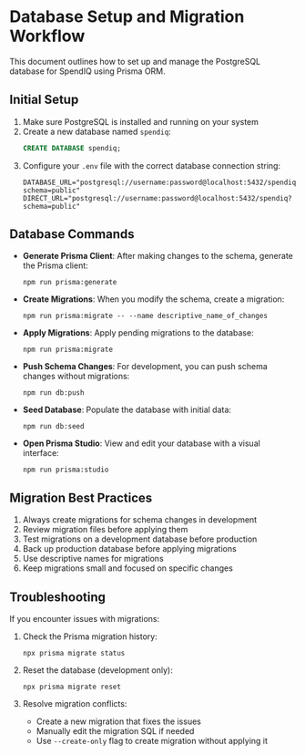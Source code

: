 # Database Setup and Migration Workflow

This document outlines how to set up and manage the PostgreSQL database for SpendIQ using Prisma ORM.

## Initial Setup

1. Make sure PostgreSQL is installed and running on your system
2. Create a new database named `spendiq`:
   ```sql
   CREATE DATABASE spendiq;
   ```
3. Configure your `.env` file with the correct database connection string:
   ```
   DATABASE_URL="postgresql://username:password@localhost:5432/spendiq?schema=public"
   DIRECT_URL="postgresql://username:password@localhost:5432/spendiq?schema=public"
   ```

## Database Commands

- **Generate Prisma Client**: After making changes to the schema, generate the Prisma client:
  ```
  npm run prisma:generate
  ```

- **Create Migrations**: When you modify the schema, create a migration:
  ```
  npm run prisma:migrate -- --name descriptive_name_of_changes
  ```

- **Apply Migrations**: Apply pending migrations to the database:
  ```
  npm run prisma:migrate
  ```

- **Push Schema Changes**: For development, you can push schema changes without migrations:
  ```
  npm run db:push
  ```

- **Seed Database**: Populate the database with initial data:
  ```
  npm run db:seed
  ```

- **Open Prisma Studio**: View and edit your database with a visual interface:
  ```
  npm run prisma:studio
  ```

## Migration Best Practices

1. Always create migrations for schema changes in development
2. Review migration files before applying them
3. Test migrations on a development database before production
4. Back up production database before applying migrations
5. Use descriptive names for migrations
6. Keep migrations small and focused on specific changes

## Troubleshooting

If you encounter issues with migrations:

1. Check the Prisma migration history:
   ```
   npx prisma migrate status
   ```

2. Reset the database (development only):
   ```
   npx prisma migrate reset
   ```

3. Resolve migration conflicts:
   - Create a new migration that fixes the issues
   - Manually edit the migration SQL if needed
   - Use `--create-only` flag to create migration without applying it